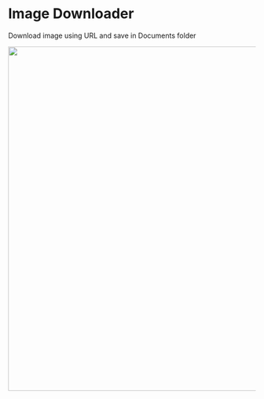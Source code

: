 # Image Downloader
<p>Download image using URL and save in Documents folder</p>
<img src="http://i.imgur.com/lI9bVYXh.gif" height="700px" width="auto"/>
